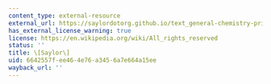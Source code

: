 ```yaml
---
content_type: external-resource
external_url: https://saylordotorg.github.io/text_general-chemistry-principles-patterns-and-applications-v1.0/s18-06-reaction-rates-a-microscopic-v.html
has_external_license_warning: true
license: https://en.wikipedia.org/wiki/All_rights_reserved
status: ''
title: \[Saylor\]
uid: 6642557f-ee46-4e76-a345-6a7e664a15ee
wayback_url: ''
---
```

